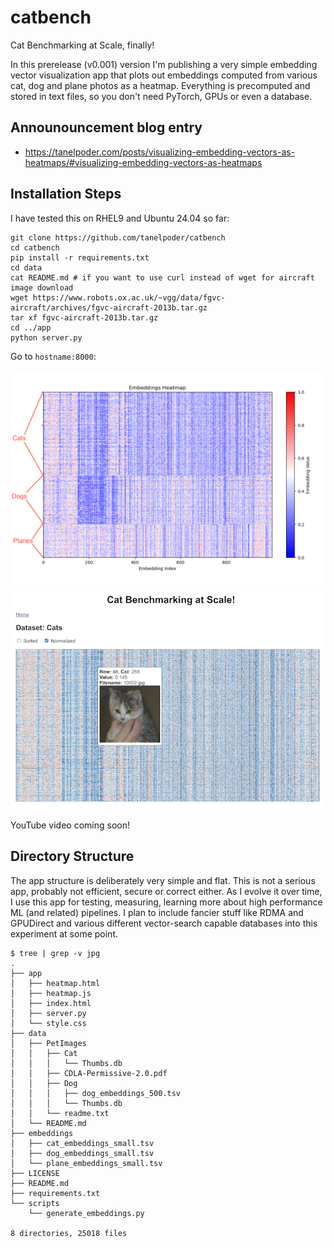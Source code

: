 # catbench
Cat Benchmarking at Scale, finally!

In this prerelease (v0.001) version I'm publishing a very simple embedding vector visualization app that plots out embeddings computed from various cat, dog and plane photos as a heatmap. Everything is precomputed and stored in text files, so you don't need PyTorch, GPUs or even a database.

## Announouncement blog entry

* https://tanelpoder.com/posts/visualizing-embedding-vectors-as-heatmaps/#visualizing-embedding-vectors-as-heatmaps

## Installation Steps

I have tested this on RHEL9 and Ubuntu 24.04 so far:

```
git clone https://github.com/tanelpoder/catbench
cd catbench
pip install -r requirements.txt
cd data
cat README.md # if you want to use curl instead of wget for aircraft image download
wget https://www.robots.ox.ac.uk/~vgg/data/fgvc-aircraft/archives/fgvc-aircraft-2013b.tar.gz
tar xf fgvc-aircraft-2013b.tar.gz
cd ../app
python server.py
```
Go to `hostname:8000`:

![Cats Dogs Planes](/landing/cat-dog-plane-embeddings-heatmap-annotated.png)
![CatBench Normalized](/landing/catbench-normalized.png)


YouTube video coming soon!

## Directory Structure

The app structure is deliberately very simple and flat. This is not a serious app, probably not efficient, secure or correct either. As I evolve it over time, I use this app for testing, measuring, learning more about high performance ML (and related) pipelines. I plan to include fancier stuff like RDMA and GPUDirect and various different vector-search capable databases into this experiment at some point.

```
$ tree | grep -v jpg
.
├── app
│   ├── heatmap.html
│   ├── heatmap.js
│   ├── index.html
│   ├── server.py
│   └── style.css
├── data
│   ├── PetImages
│   │   ├── Cat
│   │   │   └── Thumbs.db
│   │   ├── CDLA-Permissive-2.0.pdf
│   │   ├── Dog
│   │   │   ├── dog_embeddings_500.tsv
│   │   │   └── Thumbs.db
│   │   └── readme.txt
│   └── README.md
├── embeddings
│   ├── cat_embeddings_small.tsv
│   ├── dog_embeddings_small.tsv
│   └── plane_embeddings_small.tsv
├── LICENSE
├── README.md
├── requirements.txt
└── scripts
    └── generate_embeddings.py

8 directories, 25018 files
```

